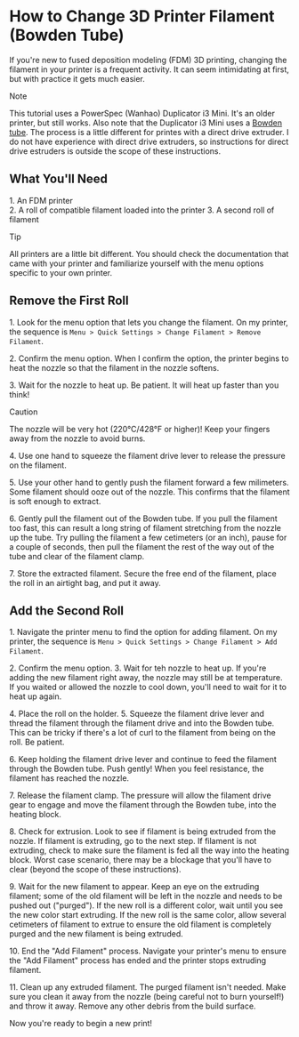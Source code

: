 # How to Change 3D Printer Filament (Bowden Tube)

If you're new to fused deposition modeling (FDM) 3D printing, changing the filament in your printer is a frequent activity. It can seem intimidating at first, but with practice it gets much easier.

> [!NOTE]
> This tutorial uses a PowerSpec (Wanhao) Duplicator i3 Mini. It's an older printer, but still works. Also note that the Duplicator i3 Mini uses a [Bowden tube](https://all3dp.com/2/bowden-tube-all-you-need-to-know/). The process is a little different for printes with a direct drive extruder. I do not have experience with direct drive extruders, so instructions for direct drive estruders is outside the scope of these instructions.

## What You'll Need

1\. An FDM printer  
2\. A roll of compatible filament loaded into the printer
3\. A second roll of filament

> [!TIP]
> All printers are a little bit different. You should check the documentation that came with your printer and familiarize yourself with the menu options specific to your own printer.

## Remove the First Roll

1\. Look for the menu option that lets you change the filament.
  On my printer, the sequence is `Menu > Quick Settings > Change Filament > Remove Filament`.
  
2\. Confirm the menu option.
  When I confirm the option, the printer begins to heat the nozzle so that the filament in the nozzle softens.

3\. Wait for the nozzle to heat up.
  Be patient. It will heat up faster than you think!
  > [!CAUTION]
  > The nozzle will be very hot (220°C/428°F or higher)! Keep your fingers away from the nozzle to avoid burns.

4\. Use one hand to squeeze the filament drive lever to release the pressure on the filament.

5\. Use your other hand to gently push the filament forward a few milimeters.
  Some filament should ooze out of the nozzle. This confirms that the filament is soft enough to extract.
  
6\. Gently pull the filament out of the Bowden tube.
  If you pull the filament too fast, this can result a long string of filament stretching from the nozzle up the tube. Try pulling the filament a few cetimeters (or an inch), pause for a couple of seconds, then pull the filament the rest of the way out of the tube and clear of the filament clamp.

7\. Store the extracted filament.
  Secure the free end of the filament, place the roll in an airtight bag, and put it away.

## Add the Second Roll

1\. Navigate the printer menu to find the option for adding filament.
  On my printer, the sequence is `Menu > Quick Settings > Change Filament > Add Filament`.
  
2\. Confirm the menu option.
3\. Wait for teh nozzle to heat up.
  If you're adding the new filament right away, the nozzle may still be at temperature. If you waited or allowed the nozzle to cool down, you'll need to wait for it to heat up again.

4\. Place the roll on the holder. 
5\. Squeeze the filament drive lever and thread the filament through the filament drive and into the Bowden tube.
  This can be tricky if there's a lot of curl to the filament from being on the roll. Be patient.

6\. Keep holding the filament drive lever and continue to feed the filament through the Bowden tube.
  Push gently! When you feel resistance, the filament has reached the nozzle.
  
7\. Release the filament clamp.
  The pressure will allow the filament drive gear to engage and move the filament through the Bowden tube, into the heating block.

8\. Check for extrusion.
  Look to see if filament is being extruded from the nozzle. If filament is extruding, go to the next step. If filament is not extruding, check to make sure the filament is fed all the way into the heating block. Worst case scenario, there may be a blockage that you'll have to clear (beyond the scope of these instructions).

9\. Wait for the new filament to appear.
  Keep an eye on the extruding filament; some of the old filament will be left in the nozzle and needs to be pushed out ("purged"). If the new roll is a different color, wait until you see the new color start extruding. If the new roll is the same color, allow several cetimeters of filament to extrue to ensure the old filament is completely purged and the new filament is being extruded.

10\. End the "Add Filament" process.
  Navigate your printer's menu to ensure the "Add Filament" process has ended and the printer stops extruding filament.

11\. Clean up any extruded filament.
  The purged filament isn't needed. Make sure you clean it away from the nozzle (being careful not to burn yourself!) and throw it away. Remove any other debris from the build surface.
  
Now you're ready to begin a new print!
